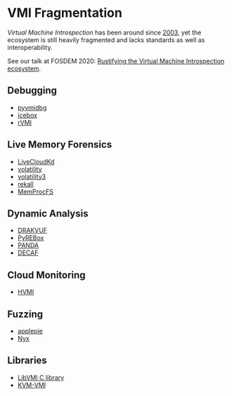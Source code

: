 # VMI Fragmentation

_Virtual Machine Introspection_ has been around since [2003](https://www.ndss-symposium.org/ndss2003/virtual-machine-introspection-based-architecture-intrusion-detection/),
yet the ecosystem is still heavily fragmented and lacks standards as well as interoperability.

See our talk at FOSDEM 2020: [Rustifying the Virtual Machine Introspection ecosystem](https://archive.fosdem.org/2020/schedule/event/rust_vm_introspection/).

## Debugging

- [pyvmidbg](https://github.com/Wenzel/pyvmidbg)
- [icebox](https://github.com/thalium/icebox)
- [rVMI](https://github.com/fireeye/rvmi)

## Live Memory Forensics

- [LiveCloudKd](https://github.com/comaeio/LiveCloudKd)
- [volatility](https://github.com/volatilityfoundation/volatility)
- [volatility3](https://github.com/volatilityfoundation/volatility3/)
- [rekall](https://github.com/google/rekall)
- [MemProcFS](https://github.com/ufrisk/MemProcFS)

## Dynamic Analysis

- [DRAKVUF](https://github.com/tklengyel/drakvuf)
- [PyREBox](https://github.com/Cisco-Talos/pyrebox)
- [PANDA](https://github.com/panda-re/panda)
- [DECAF](https://github.com/decaf-project/DECAF)

## Cloud Monitoring

- [HVMI](https://github.com/hvmi/hvmi)

## Fuzzing

- [applepie](https://github.com/gamozolabs/applepie)
- [Nyx](https://www.usenix.org/conference/usenixsecurity21/presentation/schumilo)

## Libraries

- [LibVMI C library](https://github.com/libvmi/libvmi)
- [KVM-VMI](https://github.com/KVM-VMI/kvm-vmi/)
